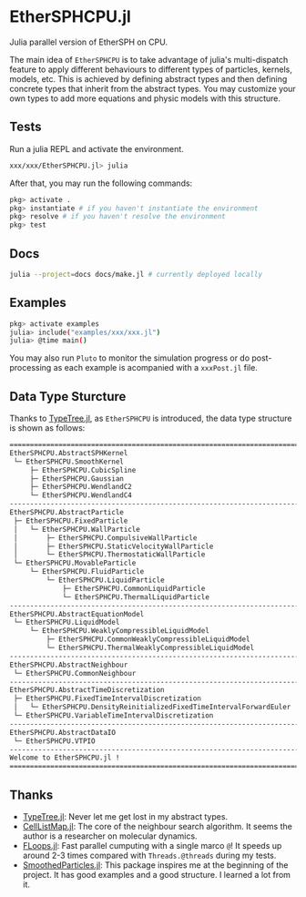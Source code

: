 # EtherSPHCPU.jl

Julia parallel version of EtherSPH on CPU.

The main idea of `EtherSPHCPU` is to take advantage of julia's multi-dispatch feature to apply different behaviours to different types of particles, kernels, models, etc. This is achieved by defining abstract types and then defining concrete types that inherit from the abstract types. You may customize your own types to add more equations and physic models with this structure.

## Tests

Run a julia REPL and activate the environment.

```bash
xxx/xxx/EtherSPHCPU.jl> julia
```

After that, you may run the following commands:

```julia
pkg> activate .
pkg> instantiate # if you haven't instantiate the environment
pkg> resolve # if you haven't resolve the environment
pkg> test
```

## Docs

```bash
julia --project=docs docs/make.jl # currently deployed locally
```

## Examples

```bash
pkg> activate examples
julia> include("examples/xxx/xxx.jl")
julia> @time main()
```

You may also run `Pluto` to monitor the simulation progress or do post-processing as each example is acompanied with a `xxxPost.jl` file.

## Data Type Sturcture

Thanks to [TypeTree.jl](https://github.com/cnaak/TypeTree.jl), as `EtherSPHCPU` is introduced, the data type structure is shown as follows:

```bash
====================================================================================================
EtherSPHCPU.AbstractSPHKernel
 └─ EtherSPHCPU.SmoothKernel
     ├─ EtherSPHCPU.CubicSpline
     ├─ EtherSPHCPU.Gaussian
     ├─ EtherSPHCPU.WendlandC2
     └─ EtherSPHCPU.WendlandC4
--------------------------------------------------------------------------------
EtherSPHCPU.AbstractParticle
 ├─ EtherSPHCPU.FixedParticle
 │   └─ EtherSPHCPU.WallParticle
 │       ├─ EtherSPHCPU.CompulsiveWallParticle
 │       ├─ EtherSPHCPU.StaticVelocityWallParticle
 │       └─ EtherSPHCPU.ThermostaticWallParticle
 └─ EtherSPHCPU.MovableParticle
     └─ EtherSPHCPU.FluidParticle
         └─ EtherSPHCPU.LiquidParticle
             ├─ EtherSPHCPU.CommonLiquidParticle
             └─ EtherSPHCPU.ThermalLiquidParticle
--------------------------------------------------------------------------------
EtherSPHCPU.AbstractEquationModel
 └─ EtherSPHCPU.LiquidModel
     └─ EtherSPHCPU.WeaklyCompressibleLiquidModel
         ├─ EtherSPHCPU.CommonWeaklyCompressibleLiquidModel
         └─ EtherSPHCPU.ThermalWeaklyCompressibleLiquidModel
--------------------------------------------------------------------------------
EtherSPHCPU.AbstractNeighbour
 └─ EtherSPHCPU.CommonNeighbour
--------------------------------------------------------------------------------
EtherSPHCPU.AbstractTimeDiscretization
 ├─ EtherSPHCPU.FixedTimeIntervalDiscretization
 │   └─ EtherSPHCPU.DensityReinitializedFixedTimeIntervalForwardEuler
 └─ EtherSPHCPU.VariableTimeIntervalDiscretization
--------------------------------------------------------------------------------
EtherSPHCPU.AbstractDataIO
 └─ EtherSPHCPU.VTPIO
--------------------------------------------------------------------------------
Welcome to EtherSPHCPU.jl !
====================================================================================================
```

## Thanks

- [TypeTree.jl](https://github.com/cnaak/TypeTree.jl): Never let me get lost in my abstract types.
- [CellListMap.jl](https://github.com/m3g/CellListMap.jl): The core of the neighbour search algorithm. It seems the author is a researcher on molecular dynamics.
- [FLoops.jl](https://github.com/JuliaFolds/FLoops.jl): Fast parallel cumputing with a single marco `@`! It speeds up around 2-3 times compared with `Threads.@threads` during my tests.
- [SmoothedParticles.jl](https://github.com/OndrejKincl/SmoothedParticles.jl): This package inspires me at the beginning of the project. It has good examples and a good structure. I learned a lot from it.